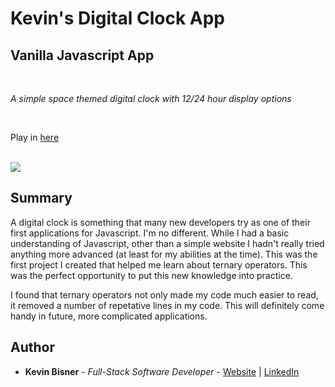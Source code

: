 # Kevin's Digital Clock App
## Vanilla Javascript App

<br>

_A simple space themed digital clock with 12/24 hour display options_

<br>

Play in [here](https://kbiz65.github.io/digital-clock/)

<br>

<image src="clock-screenshot.png">

## Summary

A digital clock is something that many new developers try as one of their first applications for Javascript. I'm no different. While I had a basic understanding of Javascript, other than a simple website I hadn't really tried anything more advanced (at least for my abilities at the time). This was the first project I created that helped me learn about ternary operators. This was the perfect opportunity to put this new knowledge into practice.

I found that ternary operators not only made my code much easier to read, it removed a number of repetative lines in my code. This will definitely come handy in future, more complicated applications.

## Author

* **Kevin Bisner** - *Full-Stack Software Developer* - [Website](http://www.kevinbisner.com) | [LinkedIn](https://www.linkedin.com/in/kevinbisner/)
